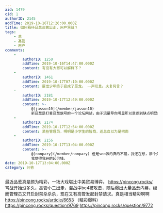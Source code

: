 ```yaml
---
aid: 1479
cid: 1
authorID: 2145
addTime: 2019-10-16T12:26:00.000Z
title: 如何看待品葱高管出走，用户骂战？
tags:
    - 葱
    - 高管
    - 用户
comments:
    -
        authorID: 1250
        addTime: 2019-10-16T14:47:00.000Z
        content: 有没有大哥可以解释下？
    -
        authorID: 1461
        addTime: 2019-10-17T07:10:00.000Z
        content: 屠龙少年终于变成了恶龙。 一声叹息。夫复何言？
    -
        authorID: 2181
        addTime: 2019-10-17T12:49:00.000Z
        content: >-
            @[jasson10](/member/jasson10)
            新品葱是打着品葱旗号的一个论坛网站，由于流量导向明显所以意识到缺点明显的各位管理们纷纷选择转变为价值观导向，途中由于没人care别人那点私货但又想把自家私货推给别人所以开始互相茬。目前有一部分茬的憋气的管理正跑过来透口气，目测有机会还是要回去接着茬的。
    -
        authorID: 2174
        addTime: 2019-10-17T12:54:00.000Z
        content: 某些管理员，明明是小学生的智商，还总自以为是柯南
    -
        authorID: 2156
        addTime: 2019-10-17T13:04:00.000Z
        content: >-
            @[nonpary](/member/nonpary) 但是seo做的真的不错，我还在想，那个负责seo的员工愿意不愿意来中国工作
            我觉得我开的起价钱。
date: 2019-10-17T13:04:00.000Z
category: 问答
---
```


最近品葱真是颇为精彩，一场大戏堪比中美贸易博弈。 https://pincong.rocks/ 骂战开始没多久，高管小二出走，混战中be4被攻击，随后爆出大量品葱内幕，继而管理员又开启封禁杀杀杀，现在又有高管发起封禁请求。真是相当精彩啊啊 https://pincong.rocks/article/6653 （精彩爆料） https://pincong.rocks/question/9769 https://pincong.rocks/question/9772
